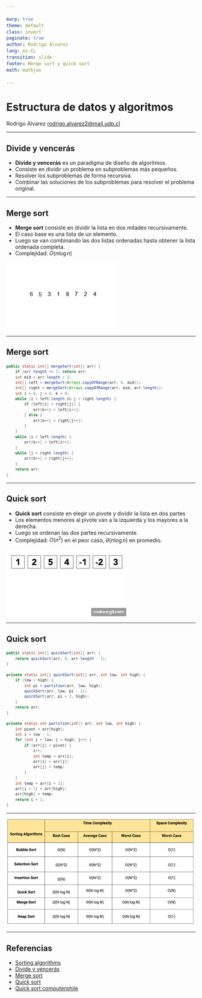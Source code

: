 ```yaml
---

marp: true
theme: default
class: invert
paginate: true
author: Rodrigo Alvarez
lang: es-CL
transition: slide
footer: Merge sort y quick sort
math: mathjax

---
```


# Estructura de datos y algoritmos

Rodrigo Alvarez
rodrigo.alvarez2@mail.udp.cl

---

## Divide y vencerás

- **Divide y vencerás** es un paradigma de diseño de algoritmos.
- Consiste en dividir un problema en subproblemas más pequeños.
- Resolver los subproblemas de forma recursiva.
- Combinar las soluciones de los subproblemas para resolver el problema original.

---

## Merge sort

- **Merge sort** consiste en dividir la lista en dos mitades recursivamente.
- El caso base es una lista de un elemento.
- Luego se van combinando las dos listas ordenadas hasta obtener la lista ordenada completa.
- Complejidad: $O(n \log n)$

![bg right contain](images/9/merge_sort.gif)

---

## Merge sort

<small>

```java
public static int[] mergeSort(int[] arr) {
    if (arr.length <= 1) return arr;
    int mid = arr.length / 2;
    int[] left = mergeSort(Arrays.copyOfRange(arr, 0, mid));
    int[] right = mergeSort(Arrays.copyOfRange(arr, mid, arr.length));
    int i = 0, j = 0, k = 0;
    while (i < left.length && j < right.length) {
        if (left[i] < right[j]) {
            arr[k++] = left[i++];
        } else {
            arr[k++] = right[j++];
        }
    }
    while (i < left.length) {
        arr[k++] = left[i++];
    }
    while (j < right.length) {
        arr[k++] = right[j++];
    }
    return arr;
}
```

</small>

---

## Quick sort

- **Quick sort** consiste en elegir un pivote y dividir la lista en dos partes
- Los elementos menores al pivote van a la izquierda y los mayores a la derecha.
- Luego se ordenan las dos partes recursivamente.
- Complejidad: $O(n^2)$ en el peor caso, $\theta(n \log n)$ en promedio.

![bg right contain](images/9/quick_sort.gif)


---

## Quick sort

<small>

```java
public static int[] quickSort(int[] arr) {
    return quickSort(arr, 0, arr.length - 1);
}

private static int[] quickSort(int[] arr, int low, int high) {
    if (low < high) {
        int pi = partition(arr, low, high);
        quickSort(arr, low, pi - 1);
        quickSort(arr, pi + 1, high);
    }
    return arr;
}

private static int partition(int[] arr, int low, int high) {
    int pivot = arr[high];
    int i = low - 1;
    for (int j = low; j < high; j++) {
        if (arr[j] < pivot) {
            i++;
            int temp = arr[i];
            arr[i] = arr[j];
            arr[j] = temp;
        }
    }
    int temp = arr[i + 1];
    arr[i + 1] = arr[high];
    arr[high] = temp;
    return i + 1;
}

```

</small>


---
![alt text](images/9/image.png)

---

## Referencias

- [Sorting algorithms](https://youtu.be/WaNLJf8xzC4?si=6twJAiryzFnsEN7f)
- [Divide y vencerás](https://youtu.be/UxtAqHOb8aw?si=8nsGhXy10kASLvYa)
- [Merge sort](https://youtu.be/ACFZn_xQcz8?si=u5jWzoiM668-AghK)
- [Quick sort](https://youtu.be/UrPJLhKF1jY?si=mfTZwq9hmyZWcGDg)
- [Quick sort computerphile](https://youtu.be/XE4VP_8Y0BU?si=_n9Xa08HZGmK4upb)